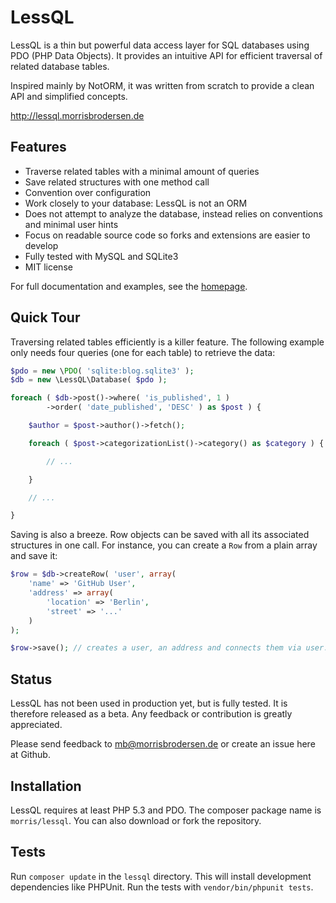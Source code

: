 # LessQL

LessQL is a thin but powerful data access layer for SQL databases using PDO (PHP Data Objects).
It provides an intuitive API for efficient traversal of related database tables.

Inspired mainly by NotORM, it was written from scratch to provide a
clean API and simplified concepts.

http://lessql.morrisbrodersen.de


## Features

- Traverse related tables with a minimal amount of queries
- Save related structures with one method call
- Convention over configuration
- Work closely to your database: LessQL is not an ORM
- Does not attempt to analyze the database, instead relies on conventions and minimal user hints
- Focus on readable source code so forks and extensions are easier to develop
- Fully tested with MySQL and SQLite3
- MIT license

For full documentation and examples, see the [homepage](http://lessql.morrisbrodersen.de).


## Quick Tour

Traversing related tables efficiently is a killer feature.
The following example only needs four queries (one for each table) to retrieve the data:

```php
$pdo = new \PDO( 'sqlite:blog.sqlite3' );
$db = new \LessQL\Database( $pdo );

foreach ( $db->post()->where( 'is_published', 1 )
		->order( 'date_published', 'DESC' ) as $post ) {

	$author = $post->author()->fetch();

	foreach ( $post->categorizationList()->category() as $category ) {

		// ...

	}

	// ...

}
```

Saving is also a breeze. Row objects can be saved with all its associated structures in one call.
For instance, you can create a `Row` from a plain array and save it:

```php
$row = $db->createRow( 'user', array(
	'name' => 'GitHub User',
	'address' => array(
		'location' => 'Berlin',
		'street' => '...'
	)
);

$row->save(); // creates a user, an address and connects them via user.address_id
```


## Status

LessQL has not been used in production yet, but is fully tested.
It is therefore released as a beta.
Any feedback or contribution is greatly appreciated.

Please send feedback to mb@morrisbrodersen.de or create an issue here at Github.


## Installation

LessQL requires at least PHP 5.3 and PDO.
The composer package name is `morris/lessql`.
You can also download or fork the repository.


## Tests

Run `composer update` in the `lessql` directory.
This will install development dependencies like PHPUnit.
Run the tests with `vendor/bin/phpunit tests`.
